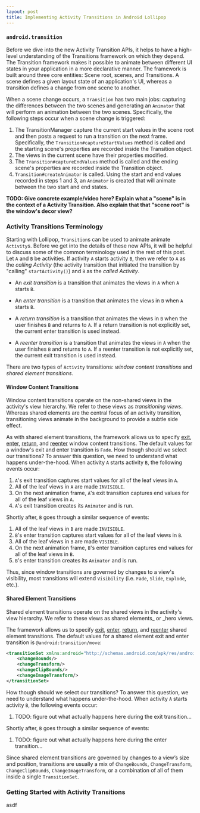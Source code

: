 ```yaml
---
layout: post
title: Implementing Activity Transitions in Android Lollipop
---
```


### `android.transition`

Before we dive into the new Activity Transition APIs, it helps to have a high-level understanding of the Transitions framework on which they depend. The Transition framework makes it possible to animate between different UI states in your application in a more declarative manner. The framework is built around three core entities: Scene root, scenes, and Transitions. A scene defines a given layout state of an application's UI, whereas a transition defines a change from one scene to another.

When a scene change occurs, a `Transition` has two main jobs: capturing the differences between the two scenes and generating an `Animator` that will perform an animation between the two scenes. Specifically, the following steps occur when a scene change is triggered:

1. The TransitionManager capture the current start values in the scene root and then posts a request to run a transition on the next frame. Specifically, the `Transition#captureStartValues` method is called and the starting scene's properties are recorded inside the Transition object. 
2. The views in the current scene have their properties modified.
3. The `Transition#captureEndValues` method is called and the ending scene's properties are recorded inside the Transition object.
4. `Transition#createAnimator` is called. Using the start and end values recorded in steps 1 and 3, an `Animator` is created that will animate between the two start and end states.

**TODO: Give concrete example/video here? Explain what a "scene" is in the context of a Activity Transition. Also explain that that "scene root" is the window's decor view?**

### Activity Transitions Terminology

Starting with Lollipop, `Transition`s can be used to animate animate `Activity`s. Before we get into the details of these new APIs, it will be helpful to discuss some of the common terminology used in the rest of this post. Let `A` and `B` be activities. If activity `A` starts activity `B`, then we refer to `A` as the _calling Activity_ (the activity transition that initiated the transition by "calling" `startActivity()`) and `B` as the _called Activity_.

* An _exit transition_ is a transition that animates the views in `A` when `A` starts `B`.

* An _enter transition_ is a transition that animates the views in `B` when `A` starts `B`.

* A _return transition_ is a transition that animates the views in `B` when the user finishes `B` and returns to `A`. If a return transition is not explicitly set, the current enter transition is used instead.

* A _reenter transition_ is a transition that animates the views in `A` when the user finishes `B` and returns to `A`. If a reenter transition is not explicitly set, the current exit transition is used instead.

There are two types of `Activity` transitions: _window content transitions_ and _shared element transitions_.

#### Window Content Transitions

Window content transitions operate on the non-shared views in the activity's view hierarchy. We refer to these views as _transitioning views_. Whereas shared elements are the central focus of an activity transition, transitioning views animate in the background to provide a subtle side effect.

As with shared element transitions, the framework allows us to specify [exit][0], [enter][1], [return][2], and [reenter][3] window content transitions. The default values for a window's exit and enter transition is `Fade`. How though should we select our transitions? To answer this question, we need to understand what happens under-the-hood. When activity `A` starts activity `B`, the following events occur:

1. `A`'s exit transition captures start values for all of the leaf views in `A`.
2. All of the leaf views in `A` are made `INVISIBLE`.
3. On the next animation frame, `A`'s exit transition captures end values for all of the leaf views in `A`.
4. `A`'s exit transition creates its `Animator` and is run.

Shortly after, `B` goes through a similar sequence of events:

1. All of the leaf views in `B` are made `INVISIBLE`.
2. `B`'s enter transition captures start values for all of the leaf views in `B`.
3. All of the leaf views in `B` are made `VISIBLE`.
4. On the next animation frame, `B`'s enter transition captures end values for all of the leaf views in `B`.
5. `B`'s enter transition creates its `Animator` and is run.

Thus, since window transitions are governed by changes to a view's visibility, most transitions will extend `Visibility` (i.e. `Fade`, `Slide`, `Explode`, etc.).

#### Shared Element Transitions

Shared element transitions operate on the shared views in the activity's view hierarchy. We refer to these views as shared elements_ or _hero views. 

The framework allows us to specify [exit][4], [enter][5], [return][6], and [reenter][7] shared element transitions. The default values for a shared element exit and enter transition is `@android:transition/move`:

```xml
<transitionSet xmlns:android="http://schemas.android.com/apk/res/android">
    <changeBounds/>
    <changeTransform/>
    <changeClipBounds/>
    <changeImageTransform/>
</transitionSet>
```

How though should we select our transitions? To answer this question, we need to understand what happens under-the-hood. When activity `A` starts activity `B`, the following events occur:

1. TODO: figure out what actually happens here during the exit transition...

Shortly after, `B` goes through a similar sequence of events:

1. TODO: figure out what actually happens here during the enter transition...

Since shared element transitions are governed by changes to a view’s size and position, transitions are usually a mix of `ChangeBounds`, `ChangeTransform`, `ChangeClipBounds`, `ChangeImageTransform`, or a combination of all of them inside a single `TransitionSet`.

### Getting Started with Activity Transitions

asdf

  [0]: https://developer.android.com/reference/android/view/Window.html#setExitTransition(android.transition.Transition)
  [1]: https://developer.android.com/reference/android/view/Window.html#setEnterTransition(android.transition.Transition)
  [2]: https://developer.android.com/reference/android/view/Window.html#setReturnTransition(android.transition.Transition)
  [3]: https://developer.android.com/reference/android/view/Window.html#setReenterTransition(android.transition.Transition)
  [4]: https://developer.android.com/reference/android/view/Window.html#setSharedElementExitTransition(android.transition.Transition)
  [5]: https://developer.android.com/reference/android/view/Window.html#setSharedElementEnterTransition(android.transition.Transition)
  [6]: https://developer.android.com/reference/android/view/Window.html#setSharedElementReturnTransition(android.transition.Transition)
  [7]: https://developer.android.com/reference/android/view/Window.html#setSharedElementReenterTransition(android.transition.Transition)

